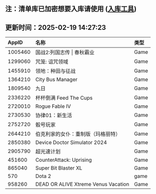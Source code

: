 ## 注：清单库已加密想要入库请使用 ([入库工具](https://github.com/BlankTMing/ManifestAutoUpdate/releases))

## 更新时间：2025-02-19 14:27:23
| AppID | 名称 | 类型  |
| :-------------------- | :----------------------------- | :----------- |
| 1005460 | 国战2:列国志传 \| 春秋霸业| Game |
| 1299060 | 咒笼: 诅咒领域| Game |
| 1455910 | 领地：种田与征战| Game |
| 1364210 | City Bus Manager| Game |
| 1809540 | 九日| Game |
| 2336220 | 杯杯倒满 Feed The Cups| Game |
| 2720010 | Rogue Fable IV| Game |
| 2730530 | 协律01：新生活| Game |
| 2752720 | 骰号玩家| Game |
| 2644210 | 伯克利家的女仆：重制版（玛格丽特）| Game |
| 2850380 | Device Doctor Simulator 2024| Game |
| 2905790 | 超光速计划| Game |
| 451600 | CounterAttack: Uprising| Game |
| 865040 | Super Bit Blaster XL| Game |
| 570 | Dota 2| game |
| 958260 | DEAD OR ALIVE Xtreme Venus Vacation| Game |
